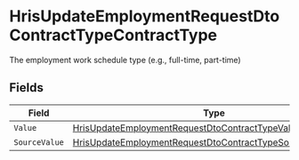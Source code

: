 # HrisUpdateEmploymentRequestDtoContractTypeContractType

The employment work schedule type (e.g., full-time, part-time)


## Fields

| Field                                                                                                                                               | Type                                                                                                                                                | Required                                                                                                                                            | Description                                                                                                                                         |
| --------------------------------------------------------------------------------------------------------------------------------------------------- | --------------------------------------------------------------------------------------------------------------------------------------------------- | --------------------------------------------------------------------------------------------------------------------------------------------------- | --------------------------------------------------------------------------------------------------------------------------------------------------- |
| `Value`                                                                                                                                             | [HrisUpdateEmploymentRequestDtoContractTypeValue](../../Models/Components/HrisUpdateEmploymentRequestDtoContractTypeValue.md)                       | :heavy_minus_sign:                                                                                                                                  | N/A                                                                                                                                                 |
| `SourceValue`                                                                                                                                       | [HrisUpdateEmploymentRequestDtoContractTypeSourceValueUnion](../../Models/Components/HrisUpdateEmploymentRequestDtoContractTypeSourceValueUnion.md) | :heavy_minus_sign:                                                                                                                                  | N/A                                                                                                                                                 |
